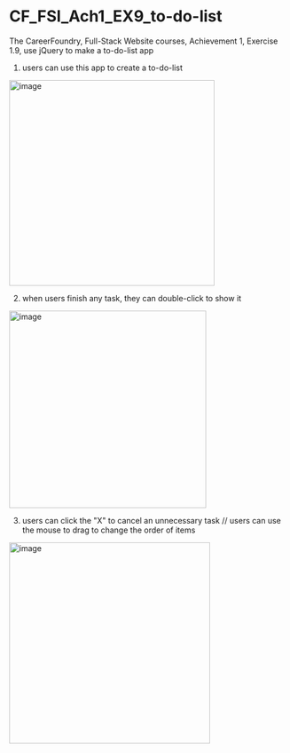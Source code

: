 # CF_FSI_Ach1_EX9_to-do-list
The CareerFoundry, Full-Stack Website courses, Achievement 1, Exercise 1.9, use jQuery to make a to-do-list app

1. users can use this app to create a to-do-list
<img width="370" alt="image" src="https://github.com/AndersonTsaiTW/CF_FSI_Ach1_EX9_to-do-list/assets/113076298/328c809f-f702-4f75-9f95-ddc997ce0fc1">

2. when users finish any task, they can double-click to show it
<img width="355" alt="image" src="https://github.com/AndersonTsaiTW/CF_FSI_Ach1_EX9_to-do-list/assets/113076298/c5c21971-d601-47b2-b163-2675c230756b">

3. users can click the "X" to cancel an unnecessary task // users can use the mouse to drag to change the order of items
<img width="362" alt="image" src="https://github.com/AndersonTsaiTW/CF_FSI_Ach1_EX9_to-do-list/assets/113076298/6df06211-b6ca-4863-92e4-9220a338c4bd">


